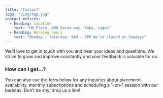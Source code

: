 ```yaml
---
title: "Contact"
logo: "/img/hqp.jpg"
contact_entries:
  - heading: Location
    text: "HQ Place, 000 Borno way, Yaba, Lagos"
  - heading: Working hours
    text: "Monday – Saturday: 9AM – 7PM We’re closed on Sundays"
---
```


We’d love to get in touch with you and hear your ideas and
questions. We strive to grow and improve constantly and your feedback
is valuable for us.

<h3 class="f4 b lh-title mb2">How can I get…?</h3>

You can also use the form below for any inquiries about placement
availability, monthly subscriptions and scheduling a 1-on-1 session
with our baristas. Don’t be shy, drop us a line!
